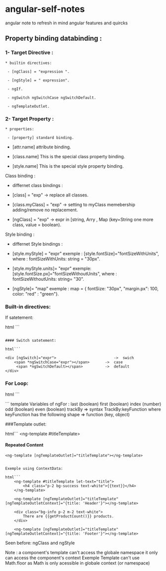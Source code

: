 # angular-self-notes
angular note to refresh in mind angular features and quircks

## Property binding databinding :


### 1- Target Directive :
	* builtin directives:

	 - [ngClass] = "expression ".
   
	 - [ngStyle] = " expression".
   
	 - ngIf.
   
	 - ngSwitch ngSwitchCase ngSwitchDefault.
   
	 - ngTemplateOutlet.
   
### 2- Target Property :
	* properties:
  
	 - [property] standard binding.
    
   - [attr.name] attribute binding.
    
   - [class.name] This is the special class property binding.
    
   - [style.name] This is the special style property binding.
 

Class binding :
   * differnet class bindings :
   
   - [class] = "exp"  -> replace all classes.

   - [class.myClass] = "exp" -> setting to myClass memebership adding/remove no replacement.

   - [ngClass] = "exp" -> expr in [string, Arry , Map (key=String one more class, value = boolean).


Style binding :
   * differnet Style bindings :
   
   - [style.myStyle] = "expr"  exemple : [style.fontSize]="fontSizeWithUnits",    where :  fontSizeWithUnits: string = "30px".

   - [style.myStyle.units]= "expr" exemple: [style.fontSize.px]="fontSizeWithoutUnits", where : fontSizeWithoutUnits: string= "30".
   
   - [ngStyle]= "map"  exemple : map = { fontSize: "30px", "margin.px": 100, color:  "red" : "green"}.
   
### Built-in directives:

If satetement:

html ```

<div *ngIf="expr"></div>

```

#### Switch satetement:

html```

<div [ngSwitch]="expr">                          ->  swich
	<span *ngSwitchCase="expr"></span>       ->  case
	 <span *ngSwitchDefault></span>	         ->  default
</div>

```
### For Loop:

html ```
<div *ngFor="#item of expr"></div>
```
template Variables of ngFor :
		last (boolean)
		first (boolean)
		index (number)
		odd (boolean)
		even (boolean)
                 trackBy => syntax TrackBy:keyFunction where keyFunction has the following shape => function (key, object)

###Template outlet:

html```
	<ng-template #titleTemplate>
		<h4 class="p-2 bg-success text-white">Repeated Content</h4>
	</ng-template>

	<ng-template [ngTemplateOutlet]="titleTemplate"></ng-template>
```

Exemple using ContextData:

html```
	<ng-template #titleTemplate let-text="title">
		<h4 class="p-2 bg-success text-white">{{text}}</h4>
	</ng-template>

	<ng-template [ngTemplateOutlet]="titleTemplate" [ngTemplateOutletContext]="{title: 'Header'}"></ng-template>

	<div class="bg-info p-2 m-2 text-white">
		There are {{getProductCount()}} products.
	</div>

	<ng-template [ngTemplateOutlet]="titleTemplate" [ngTemplateOutletContext]="{title: 'Footer'}"></ng-template>
```
Seen before:
 ngClass and ngStyle




Note : a component's template can't access the globale namespace it only can access the component's context
Exemple Template can't use Math.floor as Math is only acessible in globale context (or namespace) 

